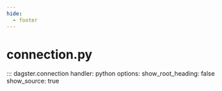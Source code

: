 ```yaml
---
hide:
  - footer
---
```

# connection.py

::: dagster.connection
    handler: python
    options:
      show_root_heading: false
      show_source: true
